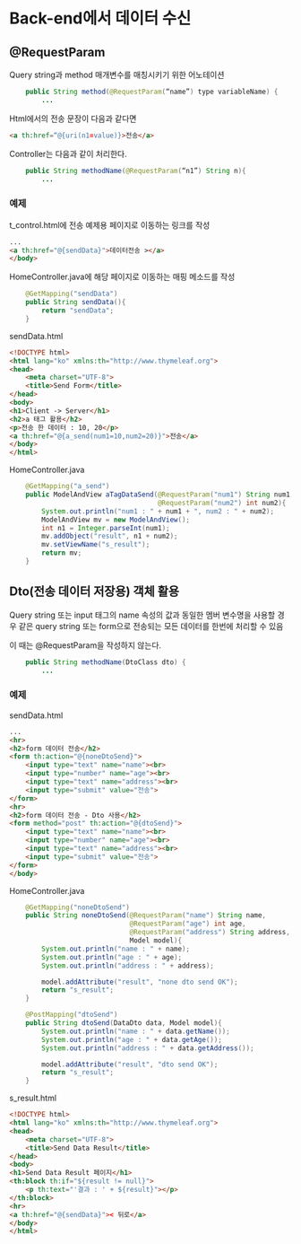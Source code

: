 # Back-end에서 데이터 수신
## @RequestParam
Query string과 method 매개변수를 매칭시키기 위한 어노테이션

```java
    public String method(@RequestParam(“name”) type variableName) {
        ...
```

Html에서의 전송 문장이 다음과 같다면
```html
<a th:href=“@{uri(n1=value)}>전송</a>
```

Controller는 다음과 같이 처리한다.
```java
    public String methodName(@RequestParam(“n1”) String n){
        ...
```

### 예제
t_control.html에 전송 예제용 페이지로 이동하는 링크를 작성
```html
...
<a th:href="@{sendData}">데이터전송 ></a>
</body>
```

HomeController.java에 해당 페이지로 이동하는 매핑 메소드를 작성
```java
    @GetMapping("sendData")
    public String sendData(){
        return "sendData";
    }
```

sendData.html
```html
<!DOCTYPE html>
<html lang="ko" xmlns:th="http://www.thymeleaf.org">
<head>
    <meta charset="UTF-8">
    <title>Send Form</title>
</head>
<body>
<h1>Client -> Server</h1>
<h2>a 태그 활용</h2>
<p>전송 한 데이터 : 10, 20</p>
<a th:href="@{a_send(num1=10,num2=20)}">전송</a>
</body>
</html>
```

HomeController.java
```java
    @GetMapping("a_send")
    public ModelAndView aTagDataSend(@RequestParam("num1") String num1,
                                     @RequestParam("num2") int num2){
        System.out.println("num1 : " + num1 + ", num2 : " + num2);
        ModelAndView mv = new ModelAndView();
        int n1 = Integer.parseInt(num1);
        mv.addObject("result", n1 + num2);
        mv.setViewName("s_result");
        return mv;
    }
```

## Dto(전송 데이터 저장용) 객체 활용
Query string 또는 input 태그의 name 속성의 값과 동일한 멤버 변수명을 사용할 경우 같은 query string 또는 form으로 전송되는 모든 데이터를 한번에 처리할 수 있음

이 때는 @RequestParam을 작성하지 않는다.
```java
    public String methodName(DtoClass dto) {
        ...
```

### 예제
sendData.html
```html
...
<hr>
<h2>form 데이터 전송</h2>
<form th:action="@{noneDtoSend}">
    <input type="text" name="name"><br>
    <input type="number" name="age"><br>
    <input type="text" name="address"><br>
    <input type="submit" value="전송">
</form>
<hr>
<h2>form 데이터 전송 - Dto 사용</h2>
<form method="post" th:action="@{dtoSend}">
    <input type="text" name="name"><br>
    <input type="number" name="age"><br>
    <input type="text" name="address"><br>
    <input type="submit" value="전송">
</form>
</body>
```

HomeController.java
```java
    @GetMapping("noneDtoSend")
    public String noneDtoSend(@RequestParam("name") String name,
                              @RequestParam("age") int age,
                              @RequestParam("address") String address,
                              Model model){
        System.out.println("name : " + name);
        System.out.println("age : " + age);
        System.out.println("address : " + address);

        model.addAttribute("result", "none dto send OK");
        return "s_result";
    }

    @PostMapping("dtoSend")
    public String dtoSend(DataDto data, Model model){
        System.out.println("name : " + data.getName());
        System.out.println("age : " + data.getAge());
        System.out.println("address : " + data.getAddress());

        model.addAttribute("result", "dto send OK");
        return "s_result";
    }
```

s_result.html
```html
<!DOCTYPE html>
<html lang="ko" xmlns:th="http://www.thymeleaf.org">
<head>
    <meta charset="UTF-8">
    <title>Send Data Result</title>
</head>
<body>
<h1>Send Data Result 페이지</h1>
<th:block th:if="${result != null}">
    <p th:text="'결과 : ' + ${result}"></p>
</th:block>
<hr>
<a th:href="@{sendData}">< 뒤로</a>
</body>
</html>

```
